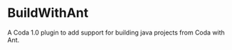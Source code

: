 BuildWithAnt
============

A Coda 1.0 plugin to add support for building java projects from Coda with Ant.